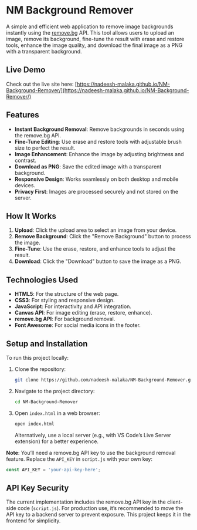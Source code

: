 # NM Background Remover

A simple and efficient web application to remove image backgrounds instantly using the [remove.bg](https://www.remove.bg/) API. This tool allows users to upload an image, remove its background, fine-tune the result with erase and restore tools, enhance the image quality, and download the final image as a PNG with a transparent background.

## Live Demo
Check out the live site here: [https://nadeesh-malaka.github.io/NM-Background-Remover/](https://nadeesh-malaka.github.io/NM-Background-Remover/)

## Features
- **Instant Background Removal**: Remove backgrounds in seconds using the remove.bg API.
- **Fine-Tune Editing**: Use erase and restore tools with adjustable brush size to perfect the result.
- **Image Enhancement**: Enhance the image by adjusting brightness and contrast.
- **Download as PNG**: Save the edited image with a transparent background.
- **Responsive Design**: Works seamlessly on both desktop and mobile devices.
- **Privacy First**: Images are processed securely and not stored on the server.

## How It Works
1. **Upload**: Click the upload area to select an image from your device.
2. **Remove Background**: Click the "Remove Background" button to process the image.
3. **Fine-Tune**: Use the erase, restore, and enhance tools to adjust the result.
4. **Download**: Click the "Download" button to save the image as a PNG.

## Technologies Used
- **HTML5**: For the structure of the web page.
- **CSS3**: For styling and responsive design.
- **JavaScript**: For interactivity and API integration.
- **Canvas API**: For image editing (erase, restore, enhance).
- **remove.bg API**: For background removal.
- **Font Awesome**: For social media icons in the footer.

## Setup and Installation
To run this project locally:
1. Clone the repository:
   ```bash
   git clone https://github.com/nadeesh-malaka/NM-Background-Remover.git
    ```

2. Navigate to the project directory:
   ```bash
   cd NM-Background-Remover
   ```
3. Open `index.html` in a web browser:
   ```bash
   open index.html
   ```
   Alternatively, use a local server (e.g., with VS Code’s Live Server extension) for a better experience.

**Note**: You’ll need a remove.bg API key to use the background removal feature. Replace the `API_KEY` in `script.js` with your own key:
```javascript
const API_KEY = 'your-api-key-here';
```

## API Key Security
The current implementation includes the remove.bg API key in the client-side code (`script.js`). For production use, it’s recommended to move the API key to a backend server to prevent exposure. This project keeps it in the frontend for simplicity.

